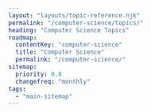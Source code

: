 ```yaml
---
layout: "layouts/topic-reference.njk"
permalink: "/computer-science/topics/"
heading: "Computer Science Topics"
roadmap:
  contentKey: "computer-science"
  title: "Computer Science"
  permalink: "/computer-science/"
sitemap:
  priority: 0.8
  changefreq: "monthly"
tags:
  - "main-sitemap"
---
```



